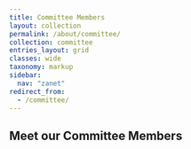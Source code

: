 ```yaml
---
title: Committee Members
layout: collection
permalink: /about/committee/
collection: committee
entries_layout: grid
classes: wide
taxonomy: markup
sidebar:
  nav: "zanet"
redirect_from:
  - /committee/
---
```


## Meet our Committee Members
